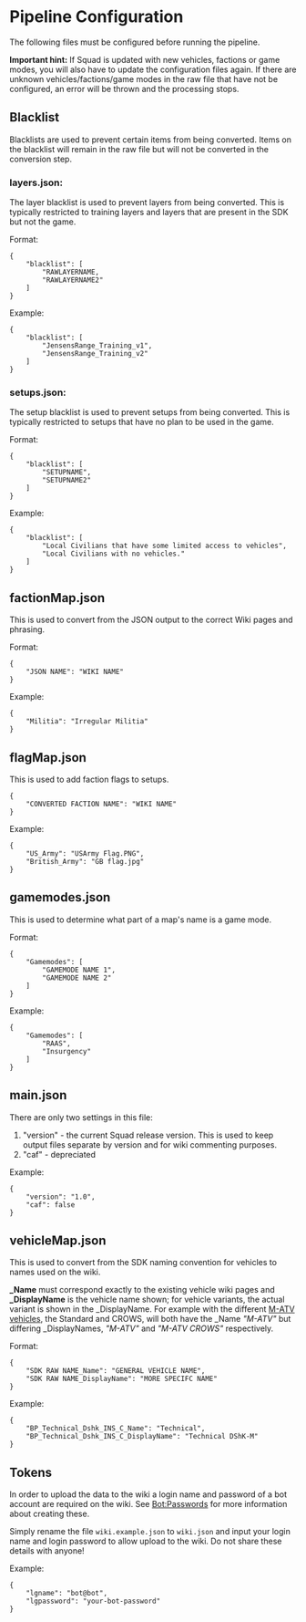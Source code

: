 # Pipeline Configuration
The following files must be configured before running the pipeline.

**Important hint:** If Squad is updated with new vehicles, factions or game modes, you will also have to update the configuration files again. If there are unknown vehicles/factions/game modes in the raw file that have not be configured, an error will be thrown and the processing stops.



## Blacklist

Blacklists are used to prevent certain items from being converted. Items on the blacklist will remain in the raw file but will not be converted in the conversion step.

### layers.json:

The layer blacklist is used to prevent layers from being converted. This is typically restricted to training layers and layers that are present in the SDK but not the game.

Format:
```
{
    "blacklist": [
        "RAWLAYERNAME,
		"RAWLAYERNAME2"
    ]
}
```

Example:
```
{
    "blacklist": [
        "JensensRange_Training_v1",
        "JensensRange_Training_v2"
    ]
}
```

### setups.json:

The setup blacklist is used to prevent setups from being converted. This is typically restricted to setups that have no plan to be used in the game.

Format:
```
{
    "blacklist": [
        "SETUPNAME",
        "SETUPNAME2"
    ]
}
```

Example:
```
{
    "blacklist": [
        "Local Civilians that have some limited access to vehicles",
        "Local Civilians with no vehicles."
    ]
}
```




## factionMap.json
This is used to convert from the JSON output to the correct Wiki pages and phrasing.

Format:
```
{
 	"JSON NAME": "WIKI NAME"
}
```

Example:
```
{
 	"Militia": "Irregular Militia"
}
```




## flagMap.json
This is used to add faction flags to setups.

```
{
	"CONVERTED FACTION NAME": "WIKI NAME"
}
```

Example:
```
{
    "US_Army": "USArmy Flag.PNG",
    "British_Army": "GB flag.jpg"
}
```





## gamemodes.json
This is used to determine what part of a map's name is a game mode.

Format:
```
{
 	"Gamemodes": [
      	"GAMEMODE NAME 1",
      	"GAMEMODE NAME 2"
 	]
}
```

Example:
```
{
 	"Gamemodes": [
      	"RAAS",
      	"Insurgency"
 	]
}
```


## main.json
There are only two settings in this file:

1) "version" - the current Squad release version. This is used to keep output files separate by version and for wiki commenting purposes.
2) "caf" - depreciated 

Example:
```
{
 	"version": "1.0",
 	"caf": false
}
```



## vehicleMap.json
This is used to convert from the SDK naming convention for vehicles to names used on the wiki.

**_Name** must correspond exactly to the existing vehicle wiki pages and **_DisplayName** is the vehicle name shown; for vehicle variants, the actual variant is shown in the _DisplayName. For example with the different [M-ATV vehicles](https://squad.gamepedia.com/M-ATV), the Standard and CROWS, will both have the _Name *"M-ATV"* but differing _DisplayNames, *"M-ATV"* and *"M-ATV CROWS"* respectively.

Format:
```
{
 	"SDK RAW NAME_Name": "GENERAL VEHICLE NAME",
 	"SDK RAW NAME_DisplayName": "MORE SPECIFC NAME"
}
```

Example:
```
{
 	"BP_Technical_Dshk_INS_C_Name": "Technical",
 	"BP_Technical_Dshk_INS_C_DisplayName": "Technical DShK-M"
}
```







## Tokens
In order to upload the data to the wiki a login name and password of a bot account are required on the wiki. See [Bot:Passwords](https://www.mediawiki.org/wiki/Manual:Bot_passwords) for more information about creating these.

Simply rename the file `wiki.example.json` to `wiki.json` and input your login name and login password to allow upload to the wiki. Do not share these details with anyone!

Example:
```
{
 	"lgname": "bot@bot",
 	"lgpassword": "your-bot-password"
}
```


